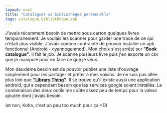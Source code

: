 ```yaml
---
layout: post
title: "Cataloguer sa bibliothèque personnelle"
tags: catalogue,bibliothèque,apk
---
```


J'avais récemment besoin de mettre sous carton quelques livres temporairement. Je voulais les scanner pour garder une trace de ce qui n'était plus visible. J'avais comme contrainte de pouvoir installer un apk fonctionnel (Android - cyannogenmod). Mon choix s'est arrêté sur **"Book catalogue"**. Il fait le job. Je scanne plusieurs livre puis j'en exporte un csv que je manipule pour en faire ce que je veux.

Mon deuxième besoin est de pouvoir publier une liste d'ouvrage simplement pour les partager et prêter à mes voisins. Je ne suis pas allée plus loin que **["Library Thing"](www.librarything.com)**. Il se trouve qu'il existe aussi une application android, qui a cependant besoin que les services google soient installés. La combinaison des deux outils me coûte assez peu de temps pour la valeur ajoutée dont j'avais besoin.

(et non, Koha, c'est un peu too much pour ça =D)
